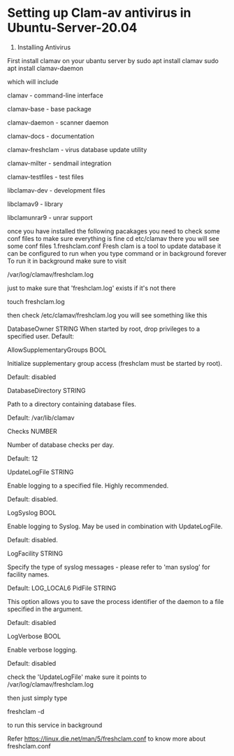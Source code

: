 # Setting up Clam-av antivirus in Ubuntu-Server-20.04

1) Installing Antivirus

First install clamav on your ubantu server by
sudo apt install clamav
sudo apt install clamav-daemon

which will include 

clamav - command-line interface

clamav-base - base package

clamav-daemon - scanner daemon

clamav-docs - documentation

clamav-freshclam - virus database update utility

clamav-milter - sendmail integration

clamav-testfiles - test files

libclamav-dev - development files

libclamav9 - library

libclamunrar9 - unrar support


once you have installed the following pacakages you need to check some conf files to make sure everything is fine
cd etc/clamav
there you will see some conf files
1.freshclam.conf
Fresh clam is a tool to update database it can be configured to run when you type command or in background forever
To run it in background make sure to visit

/var/log/clamav/freshclam.log

just to make sure that 'freshclam.log' exists if it's not there 

touch freshclam.log

then check /etc/clamav/freshclam.log you will see something like this

DatabaseOwner STRING
When started by root, drop privileges to a specified user.
Default:

AllowSupplementaryGroups BOOL

Initialize supplementary group access (freshclam must be started by root).

Default: disabled

DatabaseDirectory STRING

Path to a directory containing database files.

Default: /var/lib/clamav

Checks NUMBER

Number of database checks per day.

Default: 12

UpdateLogFile STRING

Enable logging to a specified file. Highly recommended.

Default: disabled.

LogSyslog BOOL

Enable logging to Syslog. May be used in combination with UpdateLogFile.

Default: disabled.

LogFacility STRING

Specify the type of syslog messages - please refer to 'man syslog' for facility names.

Default: LOG_LOCAL6
PidFile STRING

This option allows you to save the process identifier of the daemon to a file specified in the argument.

Default: disabled

LogVerbose BOOL

Enable verbose logging.

Default: disabled


check the 'UpdateLogFile' make sure it points to /var/log/clamav/freshclam.log

then just simply type 

freshclam -d 

to run this service in background

Refer https://linux.die.net/man/5/freshclam.conf to know more about freshclam.conf
